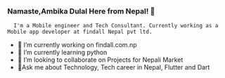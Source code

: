### Namaste,Ambika Dulal Here from Nepal!  👋
      I'm a Mobile engineer and Tech Consultant. Currently working as a Mobile app developer at findall Nepal pvt ltd.


- 🔭 I’m currently working on findall.com.np
- 🌱 I’m currently learning python 
- 👯  I’m looking to collaborate on Projects for Nepali Market
- 💬Ask me about Technology, Tech career in Nepal, Flutter and Dart

<!--
**Ambikadulal/Ambikadulal** is a ✨ _special_ ✨ repository because its `README.md` (this file) appears on your GitHub profile.


Here are some ideas to get you started:

- 📫 How to reach me: ...
- 😄 Pronouns: ...
- ⚡ Fun fact: ...
-->
